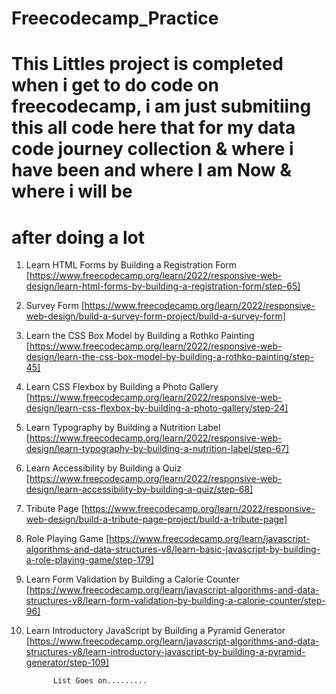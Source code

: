 # Freecodecamp_Practice
# This Littles project is completed when i get to do code on freecodecamp, i am just submitiing this all code here that for my data code journey collection & where i have been and where I am Now & where i will be 
# after doing a lot 
1. Learn HTML Forms by Building a Registration Form  [https://www.freecodecamp.org/learn/2022/responsive-web-design/learn-html-forms-by-building-a-registration-form/step-65]

2. Survey Form [https://www.freecodecamp.org/learn/2022/responsive-web-design/build-a-survey-form-project/build-a-survey-form]

3. Learn the CSS Box Model by Building a Rothko Painting [https://www.freecodecamp.org/learn/2022/responsive-web-design/learn-the-css-box-model-by-building-a-rothko-painting/step-45]

4. Learn CSS Flexbox by Building a Photo Gallery [https://www.freecodecamp.org/learn/2022/responsive-web-design/learn-css-flexbox-by-building-a-photo-gallery/step-24]

5. Learn Typography by Building a Nutrition Label [https://www.freecodecamp.org/learn/2022/responsive-web-design/learn-typography-by-building-a-nutrition-label/step-67]

6. Learn Accessibility by Building a Quiz  [https://www.freecodecamp.org/learn/2022/responsive-web-design/learn-accessibility-by-building-a-quiz/step-68]

7. Tribute Page [https://www.freecodecamp.org/learn/2022/responsive-web-design/build-a-tribute-page-project/build-a-tribute-page]

8. Role Playing Game [https://www.freecodecamp.org/learn/javascript-algorithms-and-data-structures-v8/learn-basic-javascript-by-building-a-role-playing-game/step-179]

9. Learn Form Validation by Building a Calorie Counter [https://www.freecodecamp.org/learn/javascript-algorithms-and-data-structures-v8/learn-form-validation-by-building-a-calorie-counter/step-96]

10. Learn Introductory JavaScript by Building a Pyramid Generator [https://www.freecodecamp.org/learn/javascript-algorithms-and-data-structures-v8/learn-introductory-javascript-by-building-a-pyramid-generator/step-109]

              List Goes on.........
